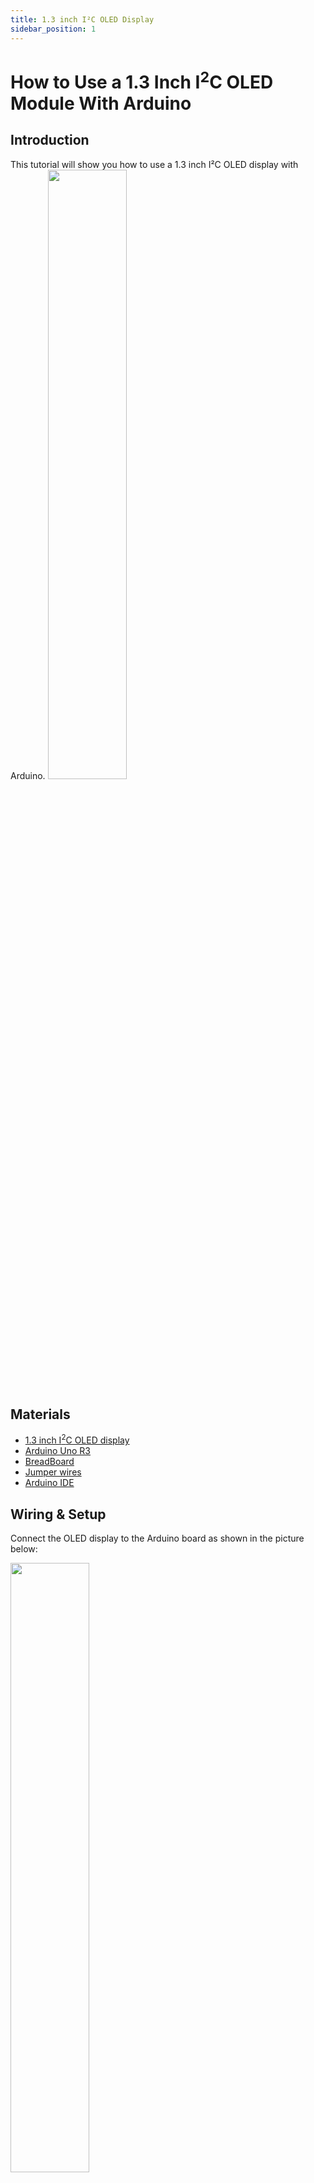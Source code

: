 ```yaml
---
title: 1.3 inch I²C OLED Display
sidebar_position: 1
---
```

# How to Use a 1.3 Inch I<sup>2</sup>C OLED Module With Arduino

## Introduction
This tutorial will show you how to use a 1.3 inch I²C  OLED display with Arduino.
<img src="/img/docs/product_guide/IMG_9999.jpg" width="50%" height="50%" />

## Materials

- [1.3 inch I<sup>2</sup>C OLED display](https://www.canadarobotix.com/products/2609)
- [Arduino Uno R3](https://www.canadarobotix.com/products/60)
- [BreadBoard](https://www.canadarobotix.com/products/223)
- [Jumper wires](https://www.canadarobotix.com/products/922)
- [Arduino IDE](https://www.arduino.cc/en/software)

## Wiring & Setup

Connect the OLED display to the Arduino board as shown in the picture below:

<img src="/img/docs/product_guide/6666.jpg" width="50%" height="50%" />

**Step 1: Connect the OLED panel to your Arduino board using the I2C pins.**


| 1.3 Inch I<sup>2</sup>C OLED Module| Arduino Pin |
| --- | --- |
| VCC | 5V |
| GND | GND |
| SCL | A5 (SCL) |
| SDA | A4 (SDA) |

**Step 2:   Install Libraries.** 

  The libraries that are used are:
- [SH1106](https://github.com/wonho-maker/Adafruit_SH1106) (ZIP file, Unavailable Within IDE)
- Adafruit GFX Library (Within IDE)
- Adafruit BusIO (Within IDE)

Click [here](https://support.arduino.cc/hc/en-us/articles/5145457742236-Add-libraries-to-Arduino-IDE) for instructions to install libraries within the arudino application, and [here](https://docs.arduino.cc/software/ide-v1/tutorials/installing-libraries)
 to add library through ZIP file.



## Full Code

**Upload the following code to your Arduino board:**

```c++
#include <Wire.h>
#include <Adafruit_GFX.h>
#include <Adafruit_SH1106.h>

#define OLED_RESET 4
Adafruit_SH1106 display(OLED_RESET);

void setup() {
  display.begin(SH1106_SWITCHCAPVCC, 0x3C);
  display.clearDisplay();
  display.setTextSize(2);
  display.setTextColor(WHITE);
  display.setCursor(0,0);
  display.println("Canada");
  display.println("Robotix!");
  display.display();
}

void loop() {}
}
```
## Programming & Logic
The following code demonstrates how the Oled sensor works and Displays your desired text or image.

```c++
#include <Wire.h>
#include <Adafruit_GFX.h>
#include <Adafruit_SH1106.h>
```
**Step 1:   Include Libraries:**
Include Libraries: These lines include the necessary libraries for the code to work. The Wire library is used for I2C communication, the Adafruit GFX library is used for graphics functions, and the Adafruit SH1106 library is used for communicating with the OLED display.

```c++
#define OLED_RESET 4
Adafruit_SH1106 display(OLED_RESET);
```
**Step 2:   Create Display Object:**
2. This line defines the reset pin for the OLED display and creates an instance of the Adafruit_SH1106 class called “display”.
```c++
void setup() {
  display.begin(SH1106_SWITCHCAPVCC, 0x3C);
  display.clearDisplay();
  display.setTextSize(2);
  display.setTextColor(WHITE);
  display.setCursor(0,0);
  display.println("Canada Robotix");
  display.display();
}
```
**Step 3:  Setup Function:** 
These lines are part of the setup function. The first line initializes the OLED display with SH1106_SWITCHCAPVCC and address 0x3C. The second line clears the display. The third line sets the text size to 2. The fourth line sets the text color to white. The fifth line sets the cursor position to (0,0). The sixth line prints “Canada Robotix” to the display. The seventh line displays the contents of the buffer on the screen.
```c++
void loop() {}
```
**Step 4:**   Loop: 
This is an empty loop function that does nothing.

## Troubleshooting:

*  ** Check the wiring: **  Check the wiring: Make sure that all the wires are connected properly and that there are no loose connections.

* ** Check the code:** 
Make sure that the code is correct and that there are no syntax errors or typos.

* ** Check the library:  **
Make sure that you have installed the correct library for your OLED display.

*  ** Check the display settings:  **
Make sure that the display settings are correct and that you are using the correct address and communication protocol.

*  ** Check the power supply:  **
 Make sure that the power supply is providing enough voltage and current to the display.

* ** Check for compatibility issues: ** 
Make sure that your Arduino board is compatible with your OLED display.

*  ** Check for damaged components: ** Inspect the components on your Arduino board and the OLED display for any visible signs of damage or wear. If you see any damage, replace the damaged components.

## Output

The OLED display will now show the text you chose to display.


<img src="/img/docs/product_guide/6666.jpg" width="50%" height="50%" />

## Possible applications:

*  ** Clocks:**   OLED displays can be used to display different types of clocks such as digital clocks, analog clocks, and binary clocks.

*  ** Weather Stations:**   OLED displays can be used to display weather information such as temperature, humidity, and pressure.

*  ** Fitness Trackers: **  OLED displays can be used to display fitness information such as steps taken, calories burned, and heart rate.

*  ** Smart Home Devices: **  OLED displays can be used to display information about smart home devices such as temperature, humidity, and light levels.


## Conclusion
In conclusion, this tutorial provides a step-by-step guide on how to interface an OLED display with an Arduino board. The tutorial covers the necessary libraries needed for the code to work, how to define the reset pin for the OLED display, how to create an instance of the Adafruit_SH1106 class, and how to set up and display text on the OLED display. Finally, I gave you four examples of possible applications of OLED displays with Arduino. Enjoy!